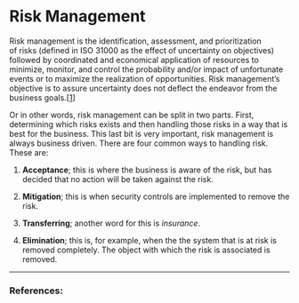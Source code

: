 # Risk Management

Risk management is the identification, assessment, and prioritization of risks (defined in ISO 31000 as the effect of uncertainty on objectives) followed by coordinated and economical application of resources to minimize, monitor, and control the probability and/or impact of unfortunate events or to maximize the realization of opportunities. Risk management’s objective is to assure uncertainty does not deflect the endeavor from the business goals.[[1]]

Or in other words, risk management can be split in two parts. First, determining which risks exists and then handling those risks in a way that is best for the business. This last bit is very important, risk management is always business driven. There are four common ways to handling risk. These are:

1. __Acceptance__; this is where the business is aware of the risk, but has decided that no action will be taken against the risk.

2. __Mitigation__; this is when security controls are implemented to remove the risk.

3. __Transferring__; another word for this is *insurance*.

4. __Elimination__; this is, for example, when the the system that is at risk is removed completely. The object with which the risk is associated is removed.

---
### References:

[1]: https://en.m.wikipedia.org/wiki/Risk_management
